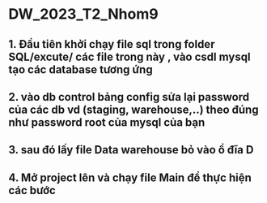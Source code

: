 # DW_2023_T2_Nhom9
## 1. Đầu tiên khởi chạy file sql trong folder SQL/excute/ các file trong này , vào csdl mysql tạo các database tương ứng 
## 2. vào db control bảng config sửa lại password của các db vd (staging, warehouse,..) theo đúng như password root của mysql của bạn
## 3. sau đó lấy file Data warehouse bỏ vào ổ đĩa D 
## 4. Mở project lên và chạy file Main để thực hiện các bước